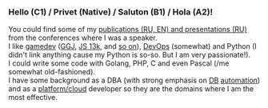 ### Hello (C1) / Privet (Native) / Saluton (B1) / Hola (A2)!
  
You could find some of my [publications (RU, EN) and presentations (RU)](https://github.com/Areso/presentations-publications) from the conferences where I was a speaker.  
I like [gamedev](https://github.com/Areso/1255-burgomaster) ([GGJ](https://github.com/Areso/mmorpg-ggj2020), [JS 13k](https://github.com/Areso/js-kiseijuu), and [so on](https://github.com/Areso/Tasogare-doki)), [DevOps](https://github.com/Areso/Webinar-ansible) (somewhat) and Python (I didn't link anything cause my Python is so-so. But I am very passionate!).  
I could write some code with Golang, PHP, C and even Pascal (/me somewhat old-fashioned).  
I have some background as a DBA (with strong emphasis on [DB](https://github.com/Areso/vitess-workflow-monitor) [automation](https://github.com/Areso/hdp-jobs)) and as a [platform/cloud](https://github.com/Areso/Webinar-ansible) developer so they are the domains where I am the most effective.  
